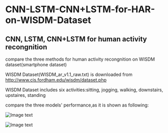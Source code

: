 # CNN-LSTM-CNN+LSTM-for-HAR-on-WISDM-Dataset

## CNN, LSTM, CNN+LSTM for human activity recongnition 

compare the three methods for human activity recongnition on WISDM dataset(smartphone dataset)

WISDM Dataset(WISDM_ar_v1.1_raw.txt) is downloaded from http://www.cis.fordham.edu/wisdm/dataset.php

WISDM Dataset includes six activities:sitting, jogging, walking, downstairs, upstaires, standing

compare the three models' performance,as it is shown as following:

![Image text](https://github.com/zhangzhao156/CNN-for-HAR-on-WISDM-Dataset/blob/master/%E4%B8%89%E7%A7%8D%E6%A8%A1%E5%9E%8Bloss%E5%AF%B9%E6%AF%94.png)

![Image text](https://github.com/zhangzhao156/CNN-for-HAR-on-WISDM-Dataset/blob/master/%E4%B8%89%E7%A7%8D%E6%A8%A1%E5%9E%8B%E5%87%86%E7%A1%AE%E7%8E%87%E5%AF%B9%E6%AF%94.png)
